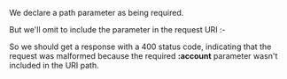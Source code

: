 We declare a path parameter as being required.

<resource-map/>

But we'll omit to include the parameter in the request URI :-

<request/>

So we should get a response with a 400 status code, indicating that the request was malformed because the required __:account__ parameter wasn't included in the URI path.

<response/>
